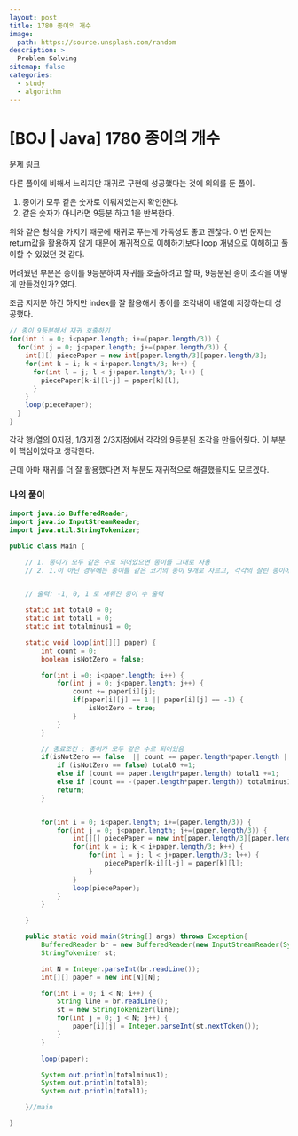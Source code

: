 ```yaml
---
layout: post
title: 1780 종이의 개수
image:
  path: https://source.unsplash.com/random
description: >
  Problem Solving
sitemap: false
categories:
  - study
  - algorithm
---
```


# [BOJ | Java] 1780 종이의 개수

[문제 링크](https://www.acmicpc.net/problem/1780)

다른 풀이에 비해서 느리지만 재귀로 구현에 성공했다는 것에 의의를 둔 풀이.

1. 종이가 모두 같은 숫자로 이뤄져있는지 확인한다.
2. 같은 숫자가 아니라면 9등분 하고 1을 반복한다.

위와 같은 형식을 가지기 때문에 재귀로 푸는게 가독성도 좋고 괜찮다. 이번 문제는 return값을 활용하지 않기 때문에 재귀적으로 이해하기보다 loop 개념으로 이해하고 풀이할 수 있었던 것 같다.

어려웠던 부분은 종이를 9등분하여 재귀를 호출하려고 할 때,
9등분된 종이 조각을 어떻게 만들것인가? 였다.

조금 지저분 하긴 하지만 index를 잘 활용해서 종이를 조각내어 배열에 저장하는데 성공했다.

```java
// 종이 9등분해서 재귀 호출하기
for(int i = 0; i<paper.length; i+=(paper.length/3)) {
  for(int j = 0; j<paper.length; j+=(paper.length/3)) {
    int[][] piecePaper = new int[paper.length/3][paper.length/3];
    for(int k = i; k < i+paper.length/3; k++) {
      for(int l = j; l < j+paper.length/3; l++) {
        piecePaper[k-i][l-j] = paper[k][l];
      }
    }
    loop(piecePaper);
  }
}
```

각각 행/열의 0지점, 1/3지점 2/3지점에서 각각의 9등분된 조각을 만들어줬다. 이 부분이 핵심이었다고 생각한다.

근데 아마 재귀를 더 잘 활용했다면 저 부분도 재귀적으로 해결했을지도 모르겠다.

### 나의 풀이

```java
import java.io.BufferedReader;
import java.io.InputStreamReader;
import java.util.StringTokenizer;

public class Main {

	// 1. 종이가 모두 같은 수로 되어있으면 종이를 그대로 사용
	// 2. 1.이 아닌 경우에는 종이를 같은 코기의 종이 9개로 자르고, 각각의 잘린 종이에 대해서 1.의 과정 반복


	// 출력: -1, 0, 1 로 채워진 종이 수 출력

	static int total0 = 0;
	static int total1 = 0;
	static int totalminus1 = 0;

	static void loop(int[][] paper) {
		int count = 0;
		boolean isNotZero = false;

		for(int i =0; i<paper.length; i++) {
			for(int j = 0; j<paper.length; j++) {
				count += paper[i][j];
				if(paper[i][j] == 1 || paper[i][j] == -1) {
					isNotZero = true;
				}
			}
		}

		// 종료조건 : 종이가 모두 같은 수로 되어있음
		if(isNotZero == false  || count == paper.length*paper.length || count == -(paper.length*paper.length)) {
			if (isNotZero == false) total0 +=1;
			else if (count == paper.length*paper.length) total1 +=1;
			else if (count == -(paper.length*paper.length)) totalminus1 +=1;
			return;
		}


		for(int i = 0; i<paper.length; i+=(paper.length/3)) {
			for(int j = 0; j<paper.length; j+=(paper.length/3)) {
				int[][] piecePaper = new int[paper.length/3][paper.length/3];
				for(int k = i; k < i+paper.length/3; k++) {
					for(int l = j; l < j+paper.length/3; l++) {
						piecePaper[k-i][l-j] = paper[k][l];
					}
				}
				loop(piecePaper);
			}
		}

	}

	public static void main(String[] args) throws Exception{
		BufferedReader br = new BufferedReader(new InputStreamReader(System.in));
		StringTokenizer st;

		int N = Integer.parseInt(br.readLine());
		int[][] paper = new int[N][N];

		for(int i = 0; i < N; i++) {
			String line = br.readLine();
			st = new StringTokenizer(line);
			for(int j = 0; j < N; j++) {
				paper[i][j] = Integer.parseInt(st.nextToken());
			}
		}

		loop(paper);

		System.out.println(totalminus1);
		System.out.println(total0);
		System.out.println(total1);

	}//main

}

```
